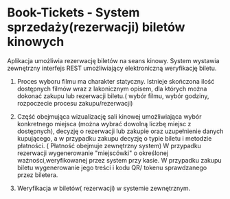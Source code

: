 # Book-Tickets - System sprzedaży(rezerwacji) biletów kinowych
 
Aplikacja umożliwia rezerwację biletów na seans kinowy.
System wystawia zewnętrzny interfejs REST umożliwiający elektroniczną weryfikację biletu.



1) Proces wyboru filmu ma charakter statyczny. Istnieje skończona ilość dostępnych filmów wraz z lakonicznym opisem,
dla których można dokonać zakupu lub rezerwacji biletu.( wybór filmu, wybór godziny, rozpoczecie procesu zakupu/rezerwacji)

2) Część obejmująca wizualizację sali kinowej umożliwiająca wybór konkretnego miejsca (można wybrać dowolną liczbę miejsc z dostępnych),
 decyzję o  rezerwacji lub zakupie oraz uzupełnienie danych kupującego, a w przypadku zakupu decyzję o typie biletu i metodzie płatności.
( Płatność obejmuje zewnętrzny system)
W przypadku rezerwacji wygenerowanie "miejscówki" o określonej ważności,weryfikowanej przez system przy kasie. 
W przypadku zakupu biletu wygenerowanie jego treści i kodu QR/ tokenu sprawdzanego przez biletera.
 
 
3) Weryfikacja w biletów( rezerwacji) w systemie zewnętrznym.

